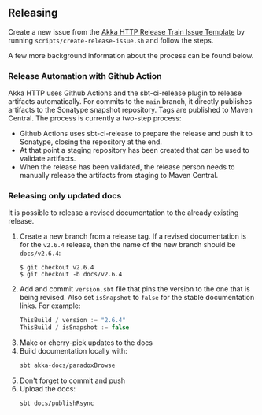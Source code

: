 ## Releasing

Create a new issue from the [Akka HTTP Release Train Issue Template](scripts/release-train-issue-template.md) by running `scripts/create-release-issue.sh` and follow the steps.

A few more background information about the process can be found below.

### Release Automation with Github Action

Akka HTTP uses Github Actions and the sbt-ci-release plugin to release artifacts automatically. For commits to the `main` branch, it directly publishes artifacts to the Sonatype snapshot repository.
Tags are published to Maven Central. The process is currently a two-step process:
 * Github Actions uses sbt-ci-release to prepare the release and push it to Sonatype, closing the repository at the end.
 * At that point a staging repository has been created that can be used to validate artifacts.
 * When the release has been validated, the release person needs to manually release the artifacts from staging to Maven Central.

### Releasing only updated docs

It is possible to release a revised documentation to the already existing release.

1. Create a new branch from a release tag. If a revised documentation is for the `v2.6.4` release, then the name of the new branch should be `docs/v2.6.4`:
    ```
    $ git checkout v2.6.4
    $ git checkout -b docs/v2.6.4
    ```
1. Add and commit `version.sbt` file that pins the version to the one that is being revised. Also set `isSnapshot` to `false` for the stable documentation links. For example:
    ```scala
    ThisBuild / version := "2.6.4"
    ThisBuild / isSnapshot := false
    ```
1. Make or cherry-pick updates to the docs
1. Build documentation locally with:
    ```sh
    sbt akka-docs/paradoxBrowse
    ```
1. Don't forget to commit and push
1. Upload the docs:
    ```sh
    sbt docs/publishRsync
    ```
